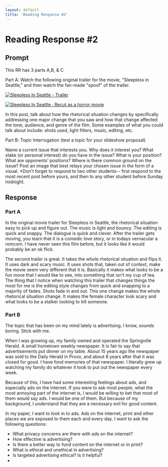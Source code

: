 ```yaml
---
layout: default
title: 'Reading Response #2'
---
```


# Reading Response #2

## Prompt

This RR has 3 parts A,B, & C

Part A: Watch the following original trailer for the movie, "Sleepless in Seattle," and then watch the fan-made "spoof" of the trailer.

[![Sleepless In Seattle - Trailer](https://img.youtube.com/vi/L4Ll-xXjjXc/0.jpg)](https://www.youtube.com/watch?v=L4Ll-xXjjXc)

[![Sleepless In Seattle : Recut as a horror movie](https://img.youtube.com/vi/frUPnZMxr08/0.jpg)](https://www.youtube.com/watch?v=frUPnZMxr08)


In this post, talk about how the rhetorical situation changes by specifically addressing one major change that you saw and how that change affected the tone, audience, and genre of the film. Some examples of what you could talk about include: shots used, light filters, music, editing, etc. 

Part B: Topic Interrogation (test a topic for your slideshow proposal)

Name a current issue that interests you.
Why does it interest you?
What stake (or personal interest) do you have in the issue?
What is your position? 
What are opponents’ positions? 
Where is there common ground on the issue?
Post an image that best relays your chosen issue in the form of a visual.
*Don't forget to respond to two other students-- first respond to the most recent post before yours, and then to any other student before Sunday midnight.  

## Response
### Part A

In the original movie trailer for Sleepless in Seattle, the rhetorical situation easy to pick up and figure out. The music is light and bouncy. The editing is quick and snappy. The dialogue is quick and clever. After the trailer gets moving, you learn that it is a comedic love story, or in todays vernacular a romcom. I have never seen this film before, but it looks like it would probably be an ok flick.

The second trailer is great. It takes the whole rhetorical situation and flips it. It uses dark and scary music. It uses shots that, taken out of context, make the movie seem very different that it is. Basically it makes what looks to be a fun move that I would like to see, into something that isn't my cup of tea. The thing that I notice when watching this trailer that changes things the most for me is the editing style changes from quick and snapping to a majority of fades. Shots fade in and out. This one change makes the whole rhetorical situation change. It makes the female character look scary and what looks to be a stalker looking to kill someone.

### Part B

The topic that has been on my mind lately is advertising. I know, sounds boring. Stick with me.

When I was growing up, my family owned and operated the Springville Herald. A small hometown weekly newspaper. It is fair to say that advertisements put dinner on my table. About 15 years ago the newspaper was sold to the Daily Herald in Provo, and about 8 years after that it was closed for good. I have fond memories of that newspaper. I literally grew up watching my family do whatever it took to put out the newspaper every week. 

Because of this, I have had some interesting feelings about ads, and especially ads on the internet. If you were to ask most people, what the most annoying part of the internet is, I would be willing to bet that most of them would say ads. I would be one of them. But because of my background, I understand that they are a necessary evil for good content.

In my paper, I want to look in to ads. Ads on the internet, print and other places we are exposed to them each and every day. I want to ask the following questions:

* What privacy concerns are there with ads on the internet?
* How effective is advertising?
* Is there a better way to fund content on the internet or in print?
* What is ethical and unethical in advertising?
* Is targeted advertising ethical? Is it helpful?
* 